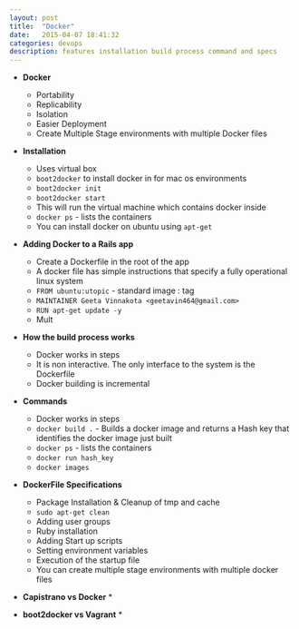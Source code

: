 ```yaml
---
layout: post
title:  "Docker"
date:   2015-04-07 18:41:32
categories: devops
description: features installation build process command and specs
---
```


* __Docker__
  * Portability
  * Replicability
  * Isolation
  * Easier Deployment
  * Create Multiple Stage environments with multiple Docker files

* __Installation__
  * Uses virtual box
  * `boot2docker` to install docker in for mac os environments
  * `boot2docker init`
  * `boot2docker start`
  * This will run the virtual machine which contains docker inside
  * `docker ps` - lists the containers
  * You can install docker on ubuntu using `apt-get`

* __Adding Docker to a Rails app__
  * Create a Dockerfile in the root of the app
  * A docker file has simple instructions that specify a fully operational linux system
  * `FROM ubuntu:utopic` - standard image : tag
  * `MAINTAINER Geeta Vinnakota <geetavin464@gmail.com>`
  * `RUN apt-get update -y`
  * Mult

* __How the build process works__
  * Docker works in steps
  * It is non interactive. The only interface to the system is the Dockerfile
  * Docker building is incremental

* __Commands__
  * Docker works in steps
  * `docker build .` - Builds a docker image and returns a Hash key that identifies the docker image just built
  * `docker ps` - lists the containers
  * `docker run hash_key`
  * `docker images`

* __DockerFile Specifications__
  * Package Installation & Cleanup of tmp and cache 
  * `sudo apt-get clean`
  * Adding user groups
  * Ruby installation
  * Adding Start up scripts 
  * Setting environment variables
  * Execution of the startup file
  * You can create multiple stage environments with multiple docker files

* __Capistrano vs Docker__
  * 

* __boot2docker vs Vagrant__
  * 